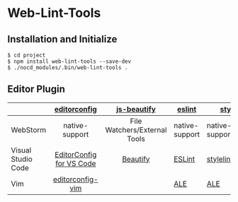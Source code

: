 # Web-Lint-Tools

## Installation and Initialize

```
$ cd project
$ npm install web-lint-tools --save-dev
$ ./nocd_modules/.bin/web-lint-tools .
```

## Editor Plugin
|                    | [editorconfig](http://editorconfig.org/) | [js-beautify](https://github.com/beautify-web/js-beautify) | [eslint](https://eslint.org/)            | [stylelint](https://stylelint.io/)                                | [htmlhint](https://github.com/yaniswang/HTMLHint)                                 |
| ------------------ | :--------------------------------------: | :--------------------------------------: | ---------------------------------------- | ---------------------------------------- | ---------------------------------------- |
| WebStorm           |              native-support              |       File Watchers/External Tools       | native-support                           | native-support(2017+)                  | none                                     |
| Visual Studio Code | [EditorConfig for VS Code](https://marketplace.visualstudio.com/items?itemName=EditorConfig.EditorConfig) | [Beautify](https://marketplace.visualstudio.com/items?itemName=HookyQR.beautify) | [ESLint](https://marketplace.visualstudio.com/items?itemName=dbaeumer.vscode-eslint) | [stylelint](https://marketplace.visualstudio.com/items?itemName=shinnn.stylelint) | [HTMLHint](https://marketplace.visualstudio.com/items?itemName=mkaufman.HTMLHint) |
| Vim                | [editorconfig-vim](https://vimawesome.com/plugin/editorconfig-vim) |                                          | [ALE](https://vimawesome.com/plugin/ale) | [ALE](https://vimawesome.com/plugin/ale) | [ALE](https://vimawesome.com/plugin/ale) |
